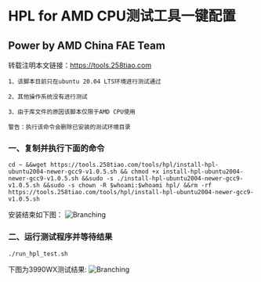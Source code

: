 # HPL for AMD CPU测试工具一键配置
## Power by AMD China FAE Team

转载注明本文链接：<https://tools.258tiao.com>

```note
1、该脚本目前只在ubuntu 20.04 LTS环境进行测试通过

2、其他操作系统没有进行测试

3、由于库文件的原因该脚本仅限于AMD CPU使用
```
```warning
警告：执行该命令会删除已安装的测试环境目录
```
### 一、复制并执行下面的命令
`cd ~ &&wget https://tools.258tiao.com/tools/hpl/install-hpl-ubuntu2004-newer-gcc9-v1.0.5.sh && chmod +x install-hpl-ubuntu2004-newer-gcc9-v1.0.5.sh &&sudo -s ./install-hpl-ubuntu2004-newer-gcc9-v1.0.5.sh &&sudo -s chown -R $whoami:$whoami hpl/ &&rm -rf https://tools.258tiao.com/tools/hpl/install-hpl-ubuntu2004-newer-gcc9-v1.0.5.sh`


安装结束如下图：
![Branching](https://book.258tiao.com/photo/hpl_install.jpg)

### 二、运行测试程序并等待结果

`./run_hpl_test.sh`

下图为3990WX测试结果:
![Branching](https://book.258tiao.com/photo/hpl_test_ok.jpg)